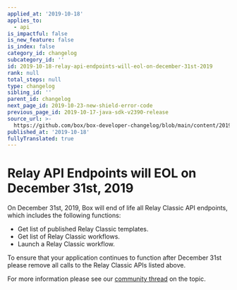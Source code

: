 ```yaml
---
applied_at: '2019-10-18'
applies_to:
  - api
is_impactful: false
is_new_feature: false
is_index: false
category_id: changelog
subcategory_id: ''
id: 2019-10-18-relay-api-endpoints-will-eol-on-december-31st-2019
rank: null
total_steps: null
type: changelog
sibling_id: ''
parent_id: changelog
next_page_id: 2019-10-23-new-shield-error-code
previous_page_id: 2019-10-17-java-sdk-v2390-release
source_url: >-
  https://github.com/box/box-developer-changelog/blob/main/content/2019/10-18-relay-api-endpoints-will-eol-on-december-31st-2019.md
published_at: '2019-10-18'
fullyTranslated: true
---
```

# Relay API Endpoints will EOL on December 31st, 2019

On December 31st, 2019, Box will end of life all Relay Classic API endpoints,
which includes the following functions:

* Get list of published Relay Classic templates.
* Get list of Relay Classic workflows.
* Launch a Relay Classic workflow.

To ensure that your application continues to function after December 31st
please remove all calls to the Relay Classic APIs listed above.

For more information please see our
[community thread](https://community.box.com/t5/Platform-and-Development-Forum/Relay-Classic-APIs-to-EOL-on-December-31st-2019/m-p/77729#M7276)
on the topic.
